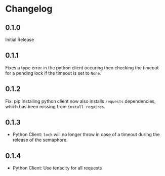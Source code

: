 Changelog
=========

0.1.0
-----

Initial Release

0.1.1
-----

Fixes a type error in the python client occuring then checking the timeout for a pending lock if the timeout is set to `None`.

0.1.2
-----

Fix: pip installing python client now also installs `requests` dependencies, which has been missing from `install_requires`.

0.1.3
-----

* Python Client: `lock` will no longer throw in case of a timeout during the release of the semaphore.

0.1.4
-----

* Python Client: Use tenacity for all requests
